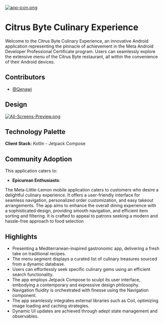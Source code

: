 [![app-icon.png](https://i.postimg.cc/K8TgbQs8/logo.png)](https://postimg.cc/DS2zdQT9)
# Citrus Byte Culinary Experience

Welcome to the Citrus Byte Culinary Experience, an innovative Android application representing the pinnacle of achievement in the Meta Android Developer Professional Certificate program. Users can seamlessly explore the extensive menu of the Citrus Byte restaurant, all within the convenience of their Android devices.

## Contributors

- [@Qenawi](https://www.github.com/Qenawi)

## Design 

[![All-Screens-Preview.png](https://i.postimg.cc/TPXQvK0B/LIttle-Lemon-App-all-screens.png)](https://postimg.cc/Mnd1yKhY)

## Technology Palette

**Client Stack:** Kotlin - Jetpack Compose

## Community Adoption

This application caters to:

- **Epicurean Enthusiasts**:

The Meta-Little-Lemon mobile application caters to customers who desire a delightful culinary experience. It offers a user-friendly interface for seamless navigation, personalized order customization, and easy takeout arrangements. The app aims to enhance the overall dining experience with a sophisticated design, providing smooth navigation, and efficient item sorting and filtering. It is crafted to appeal to patrons seeking a modern and hassle-free approach to food selection

## Highlights

* Presenting a Mediterranean-inspired gastronomic app, delivering a fresh take on traditional recipes.
* The menu segment displays a curated list of culinary treasures sourced from a dynamic database.
* Users can effortlessly seek specific culinary gems using an efficient search functionality.
* The app employs Jetpack Compose to sculpt its user interface, embodying a contemporary and expressive design philosophy.
* Navigation fluidity is orchestrated with finesse using the Navigation component.
* The app seamlessly integrates external libraries such as Coil, optimizing image loading and caching strategies.
* Dynamic UI updates are achieved through adept state management and observables.